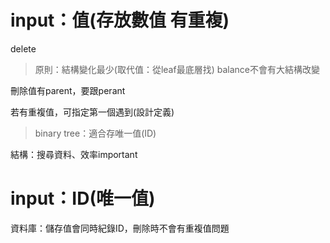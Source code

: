 
# input：值(存放數值 有重複)
delete
 > 原則：結構變化最少(取代值：從leaf最底層找)
 balance不會有大結構改變
 
 刪除值有parent，要跟perant
 
 若有重複值，可指定第一個遇到(設計定義)
 > binary tree：適合存唯一值(ID)

結構：搜尋資料、效率important


# input：ID(唯一值)
資料庫：儲存值會同時紀錄ID，刪除時不會有重複值問題
